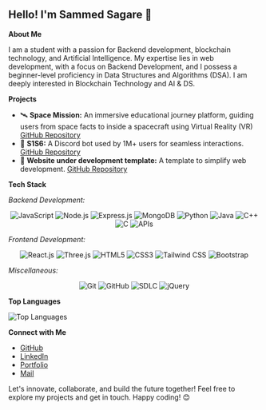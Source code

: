 ## Hello! I'm Sammed Sagare 👋

**About Me**

I am a student with a passion for Backend development, blockchain technology, and Artificial Intelligence. My expertise lies in web development, with a focus on Backend Development, and I possess a beginner-level proficiency in Data Structures and Algorithms (DSA). I am deeply interested in Blockchain Technology and AI & DS.

**Projects**
- 🛰️ **Space Mission:** An immersive educational journey platform, guiding users from space facts to inside a spacecraft using Virtual Reality (VR) [GitHub Repository](https://github.com/sammedsagare/space-mission-2)
- 🤖 **S1S6:** A Discord bot used by 1M+ users for seamless interactions. [GitHub Repository](https://github.com/sammedsagare/S1S6)
- 🚀 **Website under development template:** A template to simplify web development. [GitHub Repository](https://github.com/sammedsagare/Website-Under-Development-Template)

**Tech Stack**

*Backend Development:*
<p align="center">
  <img src="https://img.shields.io/badge/JavaScript-F7DF1E?style=for-the-badge&logo=javascript&logoColor=black" alt="JavaScript">
  <img src="https://img.shields.io/badge/Node.js-339933?style=for-the-badge&logo=node.js&logoColor=white" alt="Node.js">
  <img src="https://img.shields.io/badge/Express.js-000000?style=for-the-badge&logo=express&logoColor=white" alt="Express.js">
  <img src="https://img.shields.io/badge/MongoDB-47A248?style=for-the-badge&logo=mongodb&logoColor=white" alt="MongoDB">
  <img src="https://img.shields.io/badge/Python-3776AB?style=for-the-badge&logo=python&logoColor=white" alt="Python">
  <img src="https://img.shields.io/badge/Java-007396?style=for-the-badge&logo=java&logoColor=white" alt="Java">
  <img src="https://img.shields.io/badge/C++-00599C?style=for-the-badge&logo=cplusplus&logoColor=white" alt="C++">
  <img src="https://img.shields.io/badge/C-A8B9CC?style=for-the-badge&logo=c&logoColor=white" alt="C">
  <img src="https://img.shields.io/badge/APIs-FF7B00?style=for-the-badge" alt="APIs">
</p>

*Frontend Development:*
<p align="center">
  <img src="https://img.shields.io/badge/React.js-61DAFB?style=for-the-badge&logo=react&logoColor=black" alt="React.js">
  <img src="https://img.shields.io/badge/Three.js-000000?style=for-the-badge&logo=threepoint&logoColor=white" alt="Three.js">
  <img src="https://img.shields.io/badge/HTML5-E34F26?style=for-the-badge&logo=html5&logoColor=white" alt="HTML5">
  <img src="https://img.shields.io/badge/CSS3-1572B6?style=for-the-badge&logo=css3&logoColor=white" alt="CSS3">
  <img src="https://img.shields.io/badge/Tailwind_CSS-38B2AC?style=for-the-badge&logo=tailwind-css&logoColor=white" alt="Tailwind CSS">
  <img src="https://img.shields.io/badge/Bootstrap-563D7C?style=for-the-badge&logo=bootstrap&logoColor=white" alt="Bootstrap">
</p>

*Miscellaneous:*
<p align="center">
  <img src="https://img.shields.io/badge/Git-F05032?style=for-the-badge&logo=git&logoColor=white" alt="Git">
  <img src="https://img.shields.io/badge/GitHub-181717?style=for-the-badge&logo=github&logoColor=white" alt="GitHub">
  <img src="https://img.shields.io/badge/SDLC-4285F4?style=for-the-badge" alt="SDLC">
  <img src="https://img.shields.io/badge/jQuery-0769AD?style=for-the-badge&logo=jquery&logoColor=white" alt="jQuery">
</p>


**Top Languages**

![Top Languages](https://github-readme-stats.vercel.app/api/top-langs/?username=sammedsagare&layout=compact&theme=radical)

**Connect with Me**
- [GitHub](https://github.com/sammedsagare)
- [LinkedIn](https://www.linkedin.com/in/sammedsagare/)
- [Portfolio](https://sammedsagare.netlify.com/)
- [Mail](mailto:sammedsagare16@gmail.com)

Let's innovate, collaborate, and build the future together! Feel free to explore my projects and get in touch. Happy coding! 😊
